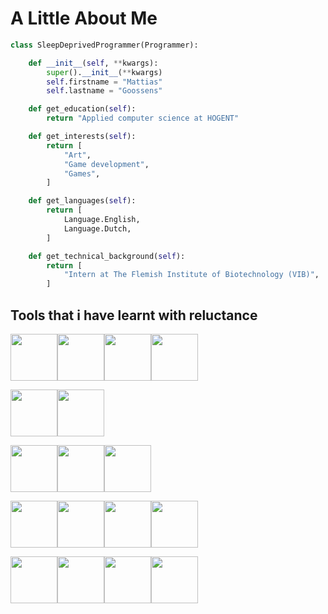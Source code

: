 # A Little About Me

<!-- ```json
{
  "name": "Mattias Goossens",
  "location": "Belgium",
  "education": 
  [
    "Applied computer science at HOGENT",
  ],
  "interests":
  [
    "Art",
    "Game development",
    "Games",
  ],
  "technicalBackground": 
  [
    "Intern at The flemish institute of biotechnologies (VIB)",
  ]
}
``` -->

```python
class SleepDeprivedProgrammer(Programmer):

    def __init__(self, **kwargs):
        super().__init__(**kwargs)
        self.firstname = "Mattias"
        self.lastname = "Goossens"

    def get_education(self):
        return "Applied computer science at HOGENT"

    def get_interests(self):
        return [
            "Art",
            "Game development",
            "Games",
        ]

    def get_languages(self):
        return [
            Language.English,
            Language.Dutch,
        ]

    def get_technical_background(self):
        return [
            "Intern at The Flemish Institute of Biotechnology (VIB)",
        ]
```

## Tools that i have learnt with reluctance

<img src="https://cdn.jsdelivr.net/gh/devicons/devicon@latest/icons/python/python-original.svg" width="75"/><img src="https://cdn.jsdelivr.net/gh/devicons/devicon@latest/icons/numpy/numpy-original.svg" width="75"/><img src="https://cdn.jsdelivr.net/gh/devicons/devicon@latest/icons/tensorflow/tensorflow-original.svg" width="75"/><img src="https://cdn.jsdelivr.net/gh/devicons/devicon@latest/icons/anaconda/anaconda-original.svg" width="75"/>

<img src="https://cdn.jsdelivr.net/gh/devicons/devicon@latest/icons/csharp/csharp-original.svg" width="75"/><img src="https://cdn.jsdelivr.net/gh/devicons/devicon@latest/icons/java/java-original.svg" width="75"/>

<img src="https://cdn.jsdelivr.net/gh/devicons/devicon@latest/icons/html5/html5-original.svg" width="75"/><img src="https://cdn.jsdelivr.net/gh/devicons/devicon@latest/icons/css3/css3-original.svg" width="75"/><img src="https://cdn.jsdelivr.net/gh/devicons/devicon@latest/icons/javascript/javascript-original.svg" width="75"/>


<img src="https://cdn.jsdelivr.net/gh/devicons/devicon@latest/icons/mysql/mysql-original.svg" width="75"/><img src="https://cdn.jsdelivr.net/gh/devicons/devicon@latest/icons/postgresql/postgresql-original.svg" width="75"/><img src="https://cdn.jsdelivr.net/gh/devicons/devicon@latest/icons/redis/redis-plain.svg" width="75"/><img src="https://cdn.jsdelivr.net/gh/devicons/devicon@latest/icons/neo4j/neo4j-original.svg" width="75"/>

<img src="https://cdn.jsdelivr.net/gh/devicons/devicon@latest/icons/ubuntu/ubuntu-original.svg" width="75"/><img src="https://cdn.jsdelivr.net/gh/devicons/devicon@latest/icons/bash/bash-original.svg" width="75"/><img src="https://cdn.jsdelivr.net/gh/devicons/devicon@latest/icons/git/git-original.svg" width="75"/><img src="https://cdn.jsdelivr.net/gh/devicons/devicon@latest/icons/github/github-original.svg" width="75"/>
